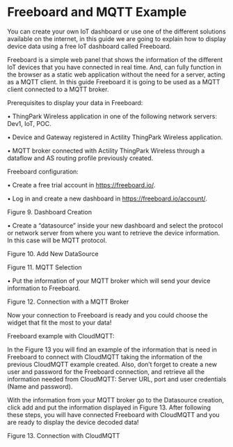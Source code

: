 # Freeboard and MQTT Example
You can create your own IoT dashboard or use one of the different solutions available on the internet, in this guide we are going to explain how to display device data using a free IoT dashboard called Freeboard.

Freeboard is a simple web panel that shows the information of the different IoT devices that you have connected in real time. And, can fully function in the browser as a static web application without the need for a server, acting as a MQTT client. In this guide Freeboard it is going to be used as a MQTT client connected to a MQTT broker.

Prerequisites to display your data in Freeboard:

•	ThingPark Wireless application in one of the following network servers: Dev1, IoT, POC.

•	Device and Gateway registered in Actility ThingPark Wireless application.

•	MQTT broker connected with Actility ThingPark Wireless through a dataflow and AS routing profile previously created.

Freeboard configuration:

•	Create a free trial account in https://freeboard.io/.

•	Log in and create a new dashboard in https://freeboard.io/account/.
 
Figure 9. Dashboard Creation

•	Create a “datasource” inside your new dashboard and select the protocol or network server from where you want to retrieve the device information. In this case will be MQTT protocol.
 
Figure 10. Add New DataSource
 
Figure 11. MQTT Selection

•	Put the information of your MQTT broker which will send your device information to Freeboard.
 
Figure 12. Connection with a MQTT Broker

Now your connection to Freeboard is ready and you could choose the widget that fit the most to your data!

Freeboard example with CloudMQTT:

In the Figure 13 you will find an example of the information that is need in Freeboard to connect with CloudMQTT taking the information of the previous CloudMQTT example created. Also, don’t forget to create a new user and password for the Freeboard connection, and retrieve all the information needed from CloudMQTT: Server URL, port and user credentials (Name and password).

With the information from your MQTT broker go to the Datasource creation, click add and put the information displayed in Figure 13. After following these steps, you will have connected Freeboard with CloudMQTT and you are ready to display the device decoded data!
 
Figure 13. Connection with CloudMQTT

